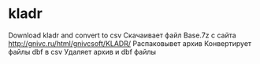 # kladr
Download kladr and convert to csv
Скачаивает файл Base.7z с сайта http://gnivc.ru/html/gnivcsoft/KLADR/
Распаковывет архив 
Конвертирует файлы dbf в csv
Удаляет архив и dbf файлы

